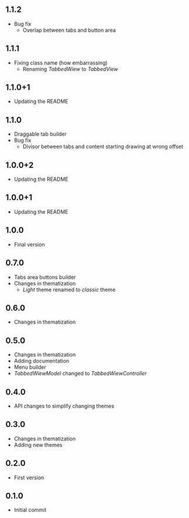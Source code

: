 ## 1.1.2

* Bug fix
  * Overlap between tabs and button area

## 1.1.1

* Fixing class name (how embarrassing)
  * Renaming *TabbedWiew* to *TabbedView*
  
## 1.1.0+1

* Updating the README

## 1.1.0

* Draggable tab builder
* Bug fix
  * Divisor between tabs and content starting drawing at wrong offset

## 1.0.0+2

* Updating the README

## 1.0.0+1

* Updating the README

## 1.0.0

* Final version

## 0.7.0

* Tabs area buttons builder
* Changes in thematization
  * *Light* theme renamed to *classic* theme

## 0.6.0

* Changes in thematization

## 0.5.0

* Changes in thematization
* Adding documentation
* Menu builder
* *TabbedWiewModel* changed to *TabbedWiewController*

## 0.4.0

* API changes to simplify changing themes

## 0.3.0

* Changes in thematization
* Adding new themes

## 0.2.0

* First version

## 0.1.0

* Initial commit